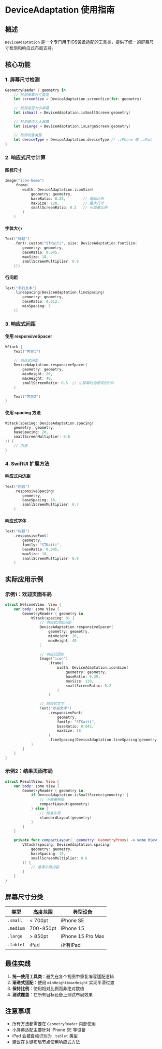 # DeviceAdaptation 使用指南

## 概述

`DeviceAdaptation` 是一个专门用于iOS设备适配的工具类，提供了统一的屏幕尺寸检测和响应式布局支持。

## 核心功能

### 1. 屏幕尺寸检测

```swift
GeometryReader { geometry in
    // 检测屏幕尺寸类型
    let screenSize = DeviceAdaptation.screenSize(for: geometry)
    
    // 检测是否为小屏幕
    let isSmall = DeviceAdaptation.isSmallScreen(geometry)
    
    // 检测是否为大屏幕
    let isLarge = DeviceAdaptation.isLargeScreen(geometry)
    
    // 检测设备类型
    let deviceType = DeviceAdaptation.deviceType // .iPhone 或 .iPad
}
```

### 2. 响应式尺寸计算

#### 图标尺寸
```swift
Image("icon-home")
    .frame(
        width: DeviceAdaptation.iconSize(
            geometry: geometry,
            baseRatio: 0.25,        // 基础比例
            maxSize: 120,           // 最大尺寸
            smallScreenRatio: 0.2   // 小屏幕比例
        )
    )
```

#### 字体大小
```swift
Text("标题")
    .font(.custom("STKaiti", size: DeviceAdaptation.fontSize(
        geometry: geometry,
        baseRatio: 0.045,
        maxSize: 18,
        smallScreenMultiplier: 0.9
    )))
```

#### 行间距
```swift
Text("多行文本")
    .lineSpacing(DeviceAdaptation.lineSpacing(
        geometry: geometry,
        baseRatio: 0.012,
        minSpacing: 3
    ))
```

### 3. 响应式间距

#### 使用 responsiveSpacer
```swift
VStack {
    Text("内容1")
    
    // 响应式间距
    DeviceAdaptation.responsiveSpacer(
        geometry: geometry,
        minHeight: 20,
        maxHeight: 40,
        smallScreenRatio: 0.5  // 小屏幕时为原来的50%
    )
    
    Text("内容2")
}
```

#### 使用 spacing 方法
```swift
VStack(spacing: DeviceAdaptation.spacing(
    geometry: geometry,
    baseSpacing: 20,
    smallScreenMultiplier: 0.6
)) {
    // 内容
}
```

### 4. SwiftUI 扩展方法

#### 响应式内边距
```swift
Text("内容")
    .responsiveSpacing(
        geometry,
        baseSpacing: 16,
        smallScreenMultiplier: 0.7
    )
```

#### 响应式字体
```swift
Text("标题")
    .responsiveFont(
        geometry,
        family: "STKaiti",
        baseRatio: 0.045,
        maxSize: 18,
        smallScreenMultiplier: 0.9
    )
```

## 实际应用示例

### 示例1：欢迎页面布局
```swift
struct WelcomeView: View {
    var body: some View {
        GeometryReader { geometry in
            VStack(spacing: 0) {
                // 响应式顶部间距
                DeviceAdaptation.responsiveSpacer(
                    geometry: geometry,
                    minHeight: 20,
                    maxHeight: 40
                )
                
                // 响应式图标
                Image("icon")
                    .frame(
                        width: DeviceAdaptation.iconSize(
                            geometry: geometry,
                            baseRatio: 0.25,
                            maxSize: 120,
                            smallScreenRatio: 0.2
                        )
                    )
                
                // 响应式文字
                Text("欢迎文字")
                    .responsiveFont(
                        geometry,
                        family: "STKaiti",
                        baseRatio: 0.045,
                        maxSize: 18
                    )
                    .lineSpacing(DeviceAdaptation.lineSpacing(geometry: geometry))
            }
        }
    }
}
```

### 示例2：结果页面布局
```swift
struct ResultView: View {
    var body: some View {
        GeometryReader { geometry in
            if DeviceAdaptation.isSmallScreen(geometry) {
                // 小屏幕布局
                compactLayout(geometry)
            } else {
                // 标准布局
                standardLayout(geometry)
            }
        }
    }
    
    private func compactLayout(_ geometry: GeometryProxy) -> some View {
        VStack(spacing: DeviceAdaptation.spacing(
            geometry: geometry,
            baseSpacing: 15,
            smallScreenMultiplier: 0.6
        )) {
            // 紧凑布局内容
        }
    }
}
```

## 屏幕尺寸分类

| 类型 | 高度范围 | 典型设备 |
|------|----------|----------|
| `.small` | < 700pt | iPhone SE |
| `.medium` | 700-850pt | iPhone 15 |
| `.large` | > 850pt | iPhone 15 Pro Max |
| `.tablet` | iPad | 所有iPad |

## 最佳实践

1. **统一使用工具类**：避免在各个视图中重复编写适配逻辑
2. **渐进式适配**：使用 `minHeight`/`maxHeight` 实现平滑过渡
3. **保持比例**：使用相对比例而非绝对数值
4. **测试覆盖**：在所有目标设备上测试布局效果

## 注意事项

- 所有方法都需要在 `GeometryReader` 内部使用
- 小屏幕适配主要针对 iPhone SE 等设备
- iPad 会被自动识别为 `.tablet` 类型
- 建议在关键布局节点使用响应式方法
